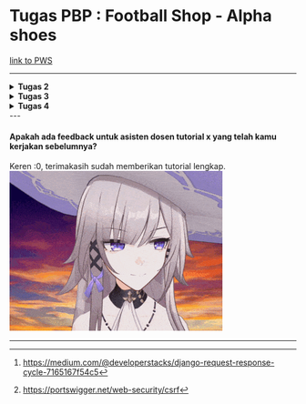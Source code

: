 # Tugas PBP : Football Shop - Alpha shoes
[link to PWS](https://rifqy-pradipta-alphashoes.pbp.cs.ui.ac.id/)

---



<details>
<Summary><b>Tugas 2</b></Summary>

## checklist:
- [x] Membuat sebuah proyek Django baru.
	- Buat folder baru dan python venv dengan install seluruh requirement untuk setup Django.
	- Buat project baru: `django-admin startproject alpha_shoes`.
- [x] Membuat aplikasi dengan nama main pada proyek tersebut.
	- Buat aplikasi main dengan: `python manage.py startapp main`.
	- Tambahkan `main` pada **settings.py**, spesifiknya pada ==INSTALLED_APPS== agar main dikenali oleh Django.
- [x] Melakukan routing pada proyek agar dapat menjalankan aplikasi main.
	- Buat folder template serta file **main.html** di dalamnya, yang akan menjadi tampilan utama, untuk sekarang hanya display nama toko dan identitas, dalam bentuk placeholder.
	- Data yang akan ditampilkan pada main dibuat pada **views.py**, yang akan me-render **main.html** placeholder dengan value yang dimiliki views.
	- Routing program melalui **urls.py** dengan import **main.views** dan hook **main.urls**(file urls.py pada `main/`) ke **urls.py** pada direktori proyek `alpha_shoes/`.
- [x] Membuat model pada aplikasi main dengan nama Product dan memiliki atribut wajib sebagai berikut.

``` 
- name sebagai nama item dengan tipe CharField.
- price sebagai harga item dengan tipe IntegerField.
- description sebagai deskripsi item dengan tipe TextField.
- thumbnail sebagai gambar item dengan tipe URLField.
- category sebagai kategori item dengan tipe CharField.
- is_featured sebagai status unggulan item dengan tipe BooleanField
```

- pada models, saya menggunakan:
    - id(sebagai primary key database), 
    - name sebagai CharField, 
    - price sebagai PositiveIntegerField, 
    - description sebagai TextField, 
    - thumbnail sebagai URLField, 
    - size sebagai CharField, dan 
    - stock sebagai PositiveIntegerField.

- karena Shoe dapat memiliki berbagai size, saya menggunakan class tambahan bernama ShoeSize yang menjadi database kedua untuk melakukan store terhadap masing-masing dari size dan stok tiap sepatu. Berikut adalah model yang saya buat:


```python
class Shoes(models.Model):
    id = models.UUIDField(primary_key=True, default=uuid.uuid4, editable=False)
    name = models.CharField(max_length=255)
    price = models.PositiveIntegerField(default=0)
    description = models.TextField(blank=True)
    thumbnail = models.URLField(blank=True, null=True)

    def __str__(self):
        return self.name

    @property
    def total_stock(self):
        return sum(s.stock for s in self.sizes.all())

    @property
    def is_available(self):
        return self.total_stock > 0

    def decrease_stock(self, size, amount=1):
        size_row = self.sizes.get(size=size)
        if amount < 0:
            raise ValueError("tidak dapa negatif")
        if size_row.stock < amount:
            raise ValueError("stock tidak cukup")
        size_row.stock -= amount
        size_row.save()


class ShoeSize(models.Model):
    shoes = models.ForeignKey(Shoes, on_delete=models.CASCADE, related_name='sizes')
    size = models.CharField(max_length=2, choices=SIZE_CHOICES)
    stock = models.PositiveIntegerField(default=0)

    class Meta:
        unique_together = ('shoes', 'size')
```

- [x] Membuat sebuah fungsi pada views.py untuk dikembalikan ke dalam sebuah template HTML yang menampilkan nama aplikasi serta nama dan kelas kamu.
	- hal ini sudah saya lakukan bersamaan dengan routing diatas untuk mempersingkat waktu.
- [x] Membuat sebuah routing pada urls.py aplikasi main untuk memetakan fungsi yang telah dibuat pada views.py.
	-  hal ini juga sudah saya lakukan bersamaan dengan routing diatas untuk mempersingkat waktu.
- [x] Melakukan deployment ke PWS terhadap aplikasi yang sudah dibuat sehingga nantinya dapat diakses oleh teman-temanmu melalui Internet.
	- push project ke git PWS.
	- karena segala credential tidak dimasukkan dalam push, maka harus dilakukan setup environs pada PWS dengan credential-credential yang diperlukan.
	- PWS akan runserver dengan sendirinya.
- [x] Membuat sebuah README.md yang berisi tautan menuju aplikasi PWS yang sudah di-deploy, serta jawaban dari beberapa pertanyaan berikut.
---
##  Bagan  penjelasan mengenai kaitan antara urls.py, views.py, models.py, dan berkas html.
![](https://miro.medium.com/v2/resize:fit:1100/format:webp/1*K-o5Vn65A7PJZTSrlsm2rQ.jpeg)

*gambar diambil dari. [^1]*
keempat file tersebut sangat berkaitan karena:
- `urls.py` (proyek & app): Mencocokkan URL → menentukan view mana dipanggil.
- `views.py`: Menerima request, (opsional) ambil data di `models.py`, lalu panggil **template** dengan context → print `HttpResponse`.
- `models.py`: Sumber data, desain tabel dan isinya(variabel) yang akan dipakai **view**.
- `templates/*.html`: Presentasi, menampilkan data yang dikirim **view** ke user dalam bentuk HTML.
Keempatnya terhubung menjadi: **URL → View → Model → Template → Response**.

---
## Peran settings.py dalam proyek Django
`settings.py` adalah **pusat konfigurasi proyek Django**. Semua pengaturan, dimulai dari database, lokasi aplikasi, lokasi template, hingga security disatukan dalam satu tempat, sehingga proyek bisa berjalan konsisten dan mudah diatur.
## Cara Kerja Migrasi Database di Django

Migrasi digunakan untuk menjaga sinkronisasi antara **models.py** dan **database**.
1. Buat/Ubah model di `models.py`.
2. Jalankan:
    ```bash
    python manage.py makemigrations
    ```
    Django membuat **file migrasi**.
3. Jalankan:
    ```bash
    python manage.py migrate
    ```
    Django mengeksekusi file migrasi, membuat atau mengubah tabel sesuai model.

Dengan migrasi, perubahan struktur database bisa **dilacak, dikelola, dan dijalankan otomatis** tanpa harus menulis kembali database secara manual.

---
## Kenapa Django?
Karena Django mencakup *FullStack* development sehingga dapat mengatur *FrontEnd* dan *BackEnd* secara mudah untuk pemula. Dengan menggunakan ==python==, Django menjadi alternatif yang banyak digunakan untuk pemula yang baru mempelajari dapat mengikuti dengan mudah disertai dengan dokumentasi yang lengkap.


</details>
<details>
<summary><b>Tugas 3</b></summary>

## checklist:
- [x] Tambahkan 4 fungsi `views` baru untuk melihat objek yang sudah ditambahkan dalam format XML, JSON, XML _by ID_, dan JSON _by ID_.
	- function baru dibuat pada views.py untuk menampilkan format-format tersebut.
- [x] Membuat routing URL untuk masing-masing `views` yang telah ditambahkan pada poin 1.
	```python
	path('create-shoes/', create_shoes, name='create_shoes'),
	path('shoes/<str:id>/', show_shoes, name='show_shoes'),
	path('xml/', show_xml, name='show_xml'),
	path('json/', show_json, name='show_json'),
	path('xml/<str:shoes_id>/', show_xml_by_id, name='show_xml_by_id'),
	path('json/<str:shoes_id>/', show_json_by_id, name='show_json_by_id'),
	```
- [x] Membuat halaman yang menampilkan data objek model yang memiliki tombol "Add" yang akan redirect ke halaman `form`, serta tombol "Detail" pada setiap data objek model yang akan menampilkan halaman detail objek.
	```html
	<a href="{% url 'main:create_shoes' %}">
		<button>+ Add Shoes</button>
	</a>
	
	...
	...
	...
	
	<a href="{% url 'main:show_shoes' shoes.id %}">
		<button>Detail</button>
	</a>
	```
- [x] Membuat halaman `form` untuk menambahkan objek model pada app sebelumnya.

```python
class ShoesForm(ModelForm):
	class Meta:
		model = Shoes
		fields = ["name", "price", "description", "thumbnail"]
```

- [x] Membuat halaman yang menampilkan detail dari setiap data objek model.
	Cek **shoes_details.html** pada /main/template/shoes_details.html
---
##  Pengunaan *data delivery* pada sebuah platform.

Pada kasus project kali ini, data delivery yang dipakai adalah input user pada form yang di kirim ke database server sehingga data sepatu tetap tersimpan pada database. Hal ini diperlukan untuk mempermudah interaksi user dengan server.

---
## JSON or XML?
Menurut saya, json memiliki format yang lebih mudah dibaca dari sisi pengguna sehingga mempermudah pengolahan data tersebut. Kepopuleran JSON mungkin juga karena hal tersebut, ditambah pengolahan JSON juga dapat langsung diolah oleh javascript.
## fungsi dari method `is_valid()`
`is_valid()` digunakan untuk mengecek input dari form user agar sesuai dengan dengan field model yang sudah di define pada *models.py*.
## Fungsi **csrf_token**
**csrf_token** digunakan untuk mengecek apakah csrf tersebut berasal dari website kita atau berasal dari sumber yang tidak diketahui yang menyebabkan terjadinya CSRF vulnerability[^2]. Maka dari itu penggunaan token dibutuhkan untuk mencegah terjadinya hal-hal yang tidak diinginkan.

## Postman
<details>
<summary><b>Photos</b></summary>

![](assets/postman1.png)
![](assets/postman2.png)
![](assets/postman3.png)
![](assets/postman4.png)
![](assets/postman5.png)

</details>

</details>

<details>
<summary><b>Tugas 4</b></summary>
## checklist:
- [x] Mengimplementasikan fungsi registrasi, login, dan logout untuk memungkinkan pengguna mengakses aplikasi sebelumnya sesuai dengan status login/logoutnya..
	Fungsi register, login, dan logout dibuat pada *views.py*
- [x] Membuat **dua** (2) akun pengguna dengan masing-masing **tiga** (3) _dummy data_ menggunakan model yang telah dibuat sebelumnya untuk setiap akun **di lokal**.
	- User 1:
	![](assets/SS-user1.png)
	- User 2:
	![](assets/SS-user2.png)

- [x] Menghubungkan model `Product` dengan `User`.
	Menambahkan user pada product database dan mengaitkannya menjadi seller user saat add product. Jadi jika user melakukan click detail product seller akan ditampilkan sebagai seller yang menjual sepatu. ![](assets/detail_seller.png)
	
- [x] Menampilkan detail informasi pengguna yang sedang _logged in_ seperti _username_ dan menerapkan _cookies_ seperti `last_login` pada halaman utama aplikasi.
	penerapan `last_login` hanya tinggal menambahkan  `last_login': request.COOKIES.get('last_login', 'Never')` pada context di **views.py**. Sedangkan untuk menampilkan username yang sedang login dapat dilakukan dengan mengganti hardcoded username dengan `request.user.username`

---
##  Pertanyaan dan Jawaban:
#### Apa itu Django `AuthenticationForm`? Jelaskan juga kelebihan dan kekurangannya.
`AuthenticationForm` adalah form bawaan dari `django.contrib.auth.forms` yang menyediakan field *username* dan *password*, melakukan validasi credential melalui `authenticate()` dan menyediakan `form.get_user()` bila valid.
**Kelebihan:**
- Praktis karena merupakan template siap pakai untuk proses login.
- Terintegrasi dengan sistem auth Django.
- Aman, karena hanya menerima credential sesuai format, ada simple cek bila username dan password mirip.
**Kekurangan:**
- UI sederhana, perlu styling tambahan.
- Tidak ada proteksi brute-force.
#### Apa perbedaan antara autentikasi dan otorisasi? Bagaiamana Django mengimplementasikan kedua konsep tersebut?
**Autentikasi (Authentication)** adalah verifikasi identitas, menandakan siapa yang sedang login saat ini.
- Django menggunakan `authenticate()` lalu `login(request, user)`.
- Form menggunakan `AuthenticationForm` untuk memfasilitasi input + validasi.

**Otorisasi (Authorization)** adalah pengecekan hak akses, menandakan user yang sedang login saat ini dapat mengakses apa saja.
- Modifier `@login_required` untuk memberikan authorization hanya kepada user yang sudah melakukan register dan login, jika tidak produk tidak akan ditampilkan dan di forward ke page login.
#### Apa saja kelebihan dan kekurangan _session_ dan _cookies_ dalam konteks menyimpan _state_ di aplikasi web?
**Session (server-side dan cookie hanya menyimpan session id)**
- **Kelebihan:**
    - Lebih aman karena data tidak disimpan di client.
    - Bisa menyimpan data besar & kompleks.
- **Kekurangan:**
    - Memerlukan storage server sendiri untuk menyimpan session tersebut.
    - Perlu perhatian jika ingin melakukan modifikasi storage, jika terhapus dengan tidak sengaja akan menjadi rumit.

**Cookies (client-side)**
- **Kelebihan:**
    - Simpel; tidak butuh storage server.
    - Cocok untuk setting yang tidak terlalu banyak, misal hanya asal user(ex: ID).
- **Kekurangan:**
    - Terbatas ukuran, hanya sekitar ~4KB.
    - Dikirim tiap request.
    - Rentan dimodifikasi oleh user lain.
    - Rentan dicuri melalui XSS jika tidak `HttpOnly`.
#### Apakah penggunaan _cookies_ aman secara _default_ dalam pengembangan web, atau apakah ada risiko potensial yang harus diwaspadai? Bagaimana Django menangani hal tersebut?
Tidak. Cookie **tidak otomatis** aman, ada beberapa risiko seperti XSS, MITM, CSRF, dan tampering.
**Risiko potensial:**
- XSS → pencurian cookie jika function javascript tidak aman.
- Sniffing → bocor bila tidak `Secure` + HTTP, hacker dapat memotong interaksi user dengan server melalui monitor mode dan melakukan sniffing pada network jika dilakukan pada protokol yang tidak aman seperti HTTP, baiknya gunakan HTTPS.
- CSRF → eksploitasi session cookie antar site.
- Tampering → mengubah nilai cookie biasa, biasanya menggubah variabel role menjadi admin jika tidak dilakukan validasi.
**Bagaimana Django mengatasi:**
- Default session cookie (`sessionid`) + server-side session storage → data sensitif tidak di client, sehingga penyerangan diatas sulit dilakukan.
- `CsrfViewMiddleware` + `{% csrf_token %}` mencegah CSRF.

</details>

</details>
---

#### Apakah ada feedback untuk asisten dosen tutorial x yang telah kamu kerjakan sebelumnya?
Keren :0, terimakasih sudah memberikan tutorial lengkap.
![](assets/yeah.gif)

---
[^1]:https://medium.com/@developerstacks/django-request-response-cycle-7165167f54c5
[^2]:https://portswigger.net/web-security/csrf